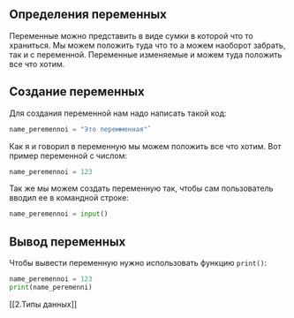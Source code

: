 ## Определения переменных
Переменные можно представить в виде сумки в которой что то храниться.  Мы можем положить туда что то а можем наоборот забрать, так и с переменной. Переменные изменяемые и можем туда положить все что хотим.

## Создание переменных 
Для создания переменной нам надо написать такой код:
```python
name_peremennoi = "Это перемменная"`
``` 
Как я и говорил в переменную мы можем положить все что хотим. Вот пример переменной с числом:
```python
name_peremennoi = 123
```
Так же мы можем создать переменную так, чтобы сам пользователь вводил ее в командной строке:
```python
name_peremennoi = input()
```

## Вывод переменных 
Чтобы вывести переменную нужно использовать функцию `print()`:
```python
name_peremennoi = 123
print(name_peremenni)
```

[[2.Типы данных]]